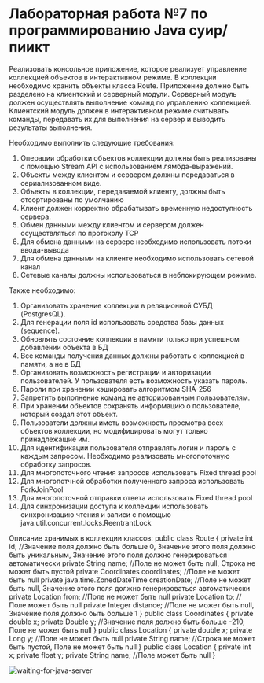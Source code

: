 # Лабораторная работа №7 по программированию Java суир/пиикт

Реализовать консольное приложение, которое реализует управление коллекцией объектов в интерактивном режиме. В коллекции необходимо хранить объекты класса Route. Приложение должно быть разделено на клиентский и серверный модули. Серверный модуль должен осуществлять выполнение команд по управлению коллекцией. Клиентский модуль должен в интерактивном режиме считывать команды, передавать их для выполнения на сервер и выводить результаты выполнения.

Необходимо выполнить следующие требования:
1.	Операции обработки объектов коллекции должны быть реализованы с помощью Stream API с использованием лямбда-выражений.
2.	Объекты между клиентом и сервером должны передаваться в сериализованном виде.
3.	Объекты в коллекции, передаваемой клиенту, должны быть отсортированы по умолчанию
4.	Клиент должен корректно обрабатывать временную недоступность сервера.
5.	Обмен данными между клиентом и сервером должен осуществляться по протоколу TCP
6.	Для обмена данными на сервере необходимо использовать потоки ввода-вывода
7.	Для обмена данными на клиенте необходимо использовать сетевой канал
8.	Сетевые каналы должны использоваться в неблокирующем режиме.

Также необходимо:
1. Организовать хранение коллекции в реляционной СУБД (PostgresQL).
2. Для генерации поля id использовать средства базы данных (sequence).
3. Обновлять состояние коллекции в памяти только при успешном добавлении объекта в БД
4. Все команды получения данных должны работать с коллекцией в памяти, а не в БД
5. Организовать возможность регистрации и авторизации пользователей. У пользователя есть
возможность указать пароль.
6. Пароли при хранении хэшировать алгоритмом SHA-256
7. Запретить выполнение команд не авторизованным пользователям.
8. При хранении объектов сохранять информацию о пользователе, который создал этот объект.
9. Пользователи должны иметь возможность просмотра всех объектов коллекции, но
модифицировать могут только принадлежащие им.
10. Для идентификации пользователя отправлять логин и пароль с каждым запросом.
Необходимо реализовать многопоточную обработку запросов.
1. Для многопоточного чтения запросов использовать Fixed thread pool
2. Для многопотчной обработки полученного запроса использовать ForkJoinPool
3. Для многопоточной отправки ответа использовать Fixed thread pool
4. Для синхронизации доступа к коллекции использовать синхронизацию чтения и записи с помощью
java.util.concurrent.locks.ReentrantLock


Описание хранимых в коллекции классов:
public class Route {
    private int id; //Значение поля должно быть больше 0, Значение этого поля должно быть уникальным, Значение этого поля должно генерироваться автоматически
    private String name; //Поле не может быть null, Строка не может быть пустой
    private Coordinates coordinates; //Поле не может быть null
    private java.time.ZonedDateTime creationDate; //Поле не может быть null, Значение этого поля должно генерироваться автоматически
    private Location from; //Поле не может быть null
    private Location to; //Поле может быть null
    private Integer distance; //Поле не может быть null, Значение поля должно быть больше 1
}
public class Coordinates {
    private double x;
    private Double y; //Значение поля должно быть больше -210, Поле не может быть null
}
public class Location {
    private double x;
    private Long y; //Поле не может быть null
    private String name; //Строка не может быть пустой, Поле не может быть null
}
public class Location {
    private int x;
    private float y;
    private String name; //Поле может быть null
}


![waiting-for-java-server](https://user-images.githubusercontent.com/93034945/166163202-24132dfb-2944-467d-b61c-a29c5bfbdc39.gif)
